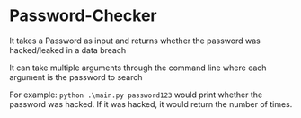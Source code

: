 # Password-Checker

It takes a Password as input and returns whether the password was hacked/leaked in a data breach

It can take multiple arguments through the command line where each argument is the password to search

For example: `python .\main.py password123` would print whether the password was hacked. If it was hacked, it would return the number of times.
